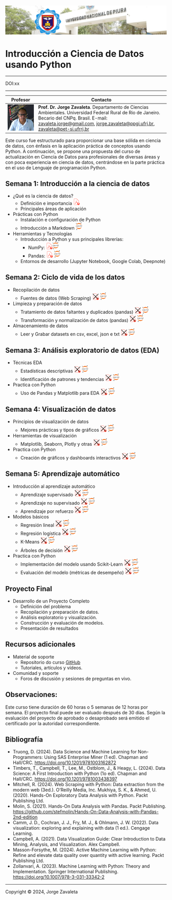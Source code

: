 ![UNP](images/logo_unp_1.png)

# Introducción a Ciencia de Datos usando Python

---

DOI:xx

---

|      Profesor                    |           Contacto                      |
|----------------------------------|--------------------------------------------|
| ![Zavaleta](images/zavaleta.png) | **Prof. Dr. Jorge Zavaleta**. Departamento de Ciencias Ambientales. Universidad Federal Rural de Rio de Janeiro. Becario del CNPq. Brasil. E-mail: zavaleta.jorge@gmail.com, jorge.zavaleta@ppgi.ufrj.br, [zavaleta@pet-si.ufrrj.br](mailto:zavaleta@pet-si.ufrrj.br) |


Este curso fue estructurado para proporcionar una base sólida en ciencia de datos, con énfasis en la aplicación práctica de conceptos usando Python. A continuación, se propone una propuesta del curso de actualización en Ciencia de Datos para profesionales de diversas áreas y con poca experiencia en ciencia de datos, centrándose en la parte práctica en el uso de Lenguaje de programación Python.

## Semana 1: Introducción a la ciencia de datos

- ¿Qué es la ciencia de datos?
    * Definición e importancia <a href="pdf/M1_1_intro_DS.pdf"><img src="images/pdf.png" alt="pdf" width="20"></a>
    * Principales áreas de aplicación
- Prácticas con Python
    * Instalación e configuración de Python
    * Introducción a Markdown <a href="s1_1.ipynb"><img src="images/jupyter.png" alt="png" width="20"></a>
- Herramientas y Tecnologías
    * Introducción a Python y sus principales librerías:
    	* NumPy: <a href="pdf/M1_2_numpy.pdf"><img src="images/pdf.png" alt="pdf" width="20"><a href="s1_2_numpy.ipynb"><img src="images/jupyter.png" alt="png" width="20"></a>
    	* Pandas: <a href="pdf/M1_3_pandas.pdf"><img src="images/pdf.png" alt="pdf" width="20"></a> <a href="s1_3.ipynb"><img src="images/jupyter.png" alt="png" width="20"></a>
    * Entornos de desarrollo (Jupyter Notebook, Google Colab, Deepnote)

## Semana 2: Ciclo de vida de los datos

- Recopilación de datos
    * Fuentes de datos (Web Scraping) <a href="pdf/pdf2.pdf"><img src="images/pdf2.png" alt="pdf" width="20"></a>  <a href="s2_1.ypnb"><img src="images/jupyter.png" alt="png" width="20"></a>
- Limpieza y preparación de datos
    * Tratamiento de datos faltantes y duplicados (pandas) <a href="pdf/pdf2.pdf"><img src="images/pdf2.png" alt="pdf" width="20"></a>  <a href="s2_2.ypnb"><img src="images/jupyter.png" alt="png" width="20"></a>
    * Transformación y normalización de datos (pandas) <a href="pdf/s2_3.pdf"><img src="images/pdf2.png" alt="pdf" width="20"></a>  <a href="s2_3.ypnb"><img src="images/jupyter.png" alt="png" width="20"></a>
- Almacenamiento de datos
    * Leer y Grabar datasets en csv, excel, json e txt <a href="pdf/s2_4.pdf"><img src="images/pdf2.png" alt="pdf" width="20"></a>  <a href="s2_4.ypnb"><img src="images/jupyter.png" alt="png" width="20"></a>

## Semana 3: Análisis exploratorio de datos (EDA)

- Técnicas EDA
    * Estadísticas descriptivas <a href="pdf/s3_1.pdf"><img src="images/pdf2.png" alt="pdf" width="20"></a>  <a href="s3_1.ypnb"><img src="images/jupyter.png" alt="png" width="20"></a>
    * Identificación de patrones y tendencias <a href="pdf/s3_2.pdf"><img src="images/pdf2.png" alt="pdf" width="20"></a>  <a href="s3_2.ypnb"><img src="images/jupyter.png" alt="png" width="20"></a>
- Practica con Python
    * Uso de Pandas y Matplotlib para EDA <a href="pdf/s3_3.pdf"><img src="images/pdf2.png" alt="pdf" width="20"></a>  <a href="s3_3.ypnb"><img src="images/jupyter.png" alt="png" width="20"></a>

## Semana 4: Visualización de datos

- Principios de visualización de datos
    * Mejores prácticas y tipos de gráficos <a href="pdf/s4_1.pdf"><img src="images/pdf2.png" alt="pdf" width="20"></a>  <a href="s4_1.ypnb"><img src="images/jupyter.png" alt="png" width="20"></a>
- Herramientas de visualización
    * Matplotlib, Seaborn, Plotly y otras <a href="pdf/s4_2.pdf"><img src="images/pdf2.png" alt="pdf" width="20"></a>  <a href="s4_2.ypnb"><img src="images/jupyter.png" alt="png" width="20"></a>
- Practica con Python
    * Creación de gráficos y dashboards interactivos <a href="pdf/s4_3.pdf"><img src="images/pdf2.png" alt="pdf" width="20"></a>  <a href="s4_3.ypnb"><img src="images/jupyter.png" alt="png" width="20"></a>

## Semana 5: Aprendizaje automático

- Introducción al aprendizaje automático
    * Aprendizaje supervisado <a href="pdf/s5_1.pdf"><img src="images/pdf2.png" alt="pdf" width="20"></a>  <a href="s5_1.ypnb"><img src="images/jupyter.png" alt="png" width="20"></a>
    * Aprendizaje no supervisado <a href="pdf/s5_2.pdf"><img src="images/pdf2.png" alt="pdf" width="20"></a>  <a href="s5_2.ypnb"><img src="images/jupyter.png" alt="png" width="20"></a>
    * Aprendizaje por refuerzo <a href="pdf/s5_3.pdf"><img src="images/pdf2.png" alt="pdf" width="20"></a>  <a href="s5_3.ypnb"><img src="images/jupyter.png" alt="png" width="20"></a>
- Modelos básicos
    * Regresión lineal <a href="pdf/s5_4.pdf"><img src="images/pdf2.png" alt="pdf" width="20"></a>  <a href="s5_4.ypnb"><img src="images/jupyter.png" alt="png" width="20"></a>
    * Regresión logística <a href="pdf/s5_5.pdf"><img src="images/pdf2.png" alt="pdf" width="20"></a>  <a href="s5_5.ypnb"><img src="images/jupyter.png" alt="png" width="20"></a>
    * K-Means <a href="pdf/s5_6.pdf"><img src="images/pdf2.png" alt="pdf" width="20"></a>  <a href="s5_6.ypnb"><img src="images/jupyter.png" alt="png" width="20"></a>
    * Árboles de decisión <a href="pdf/s5_7.pdf"><img src="images/pdf2.png" alt="pdf" width="20"></a>  <a href="s5_7.ypnb"><img src="images/jupyter.png" alt="png" width="20"></a>
- Practica con Python
    * Implementación del modelo usando Scikit-Learn <a href="pdf/s5_8.pdf"><img src="images/pdf2.png" alt="pdf" width="20"></a>  <a href="s5_8.ypnb"><img src="images/jupyter.png" alt="png" width="20"></a>
    * Evaluación del modelo (métricas de desempeño) <a href="pdf/s5_9.pdf"><img src="images/pdf2.png" alt="pdf" width="20"></a>  <a href="s5_9.ypnb"><img src="images/jupyter.png" alt="png" width="20"></a>

## Proyecto Final

- Desarrollo de un Proyecto Completo
    * Definición del problema
    * Recopilación y preparación de datos.
    * Análisis exploratorio y visualización.
    * Construcción y evaluación de modelos.
    * Presentación de resultados

## Recursos adicionales
- Material de soporte
    * Repositorio do curso [GitHub](https://github.com/zavaleta/Intro_DS_UNP)
    * Tutoriales, artículos y vídeos.
- Comunidad y soporte
    * Foros de discusión y sesiones de preguntas en vivo.

## Observaciones:

Este curso tiene duración de 60 horas o 5 semanas de 12 horas por semana. El proyecto final puede ser evaluado después de 30 días. Según la evaluación del proyecto de aprobado o desaprobado será emitido el certificado por la autoridad correspondiente.

## Bibliografía

- Truong, D. (2024). Data Science and Machine Learning for Non-Programmers: Using SAS Enterprise Miner (1 ed). Chapman and Hall/CRC. https://doi.org/10.1201/9781003162872
- Timbers, T., Campbell, T., Lee, M., Ostblom, J., & Heagy, L. (2024). Data Science: A First Introduction with Python (1o ed). Chapman and Hall/CRC. https://doi.org/10.1201/9781003438397
- Mitchell, R. (2024). Web Scraping with Python: Data extraction from the modern web (3ed.). O’Reilly Media, Inc.
Mukhiya, S. K., & Ahmed, U. (2020). Hands-On Exploratory Data Analysis with Python. Packt Publishing Ltd.
- Molin, S. (2021). Hands-On Data Analysis with Pandas. Packt Publishing. https://github.com/stefmolin/Hands-On-Data-Analysis-with-Pandas-2nd-edition
- Camm, J. D., Cochran, J. J., Fry, M. J., & Ohlmann, J. W. (2022). Data visualization: exploring and explaining with data (1 ed.). Cengage Learning.
- Campbell, A. (2021). Data Visualization Guide: Clear Introduction to Data Mining, Analysis, and Visualization. Alex Campbell.
- Masson-Forsythe, M. (2024). Active Machine Learning with Python: Refine and elevate data quality over quantity with active learning. Packt Publishing Ltd.
- Zollanvari, A. (2023). Machine Learning with Python: Theory and Implementation. Springer International Publishing. https://doi.org/10.1007/978-3-031-33342-2

---
Copyright &copy; 2024, Jorge Zavaleta
